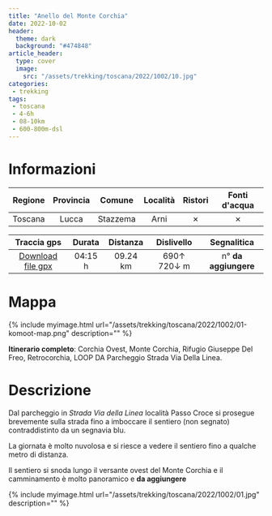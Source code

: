 ```yaml
---
title: "Anello del Monte Corchia"
date: 2022-10-02
header:
  theme: dark
  background: "#474848"
article_header:
  type: cover
  image:
    src: "/assets/trekking/toscana/2022/1002/10.jpg"
categories:
 - trekking
tags:
 - toscana
 - 4-6h
 - 08-10km
 - 600-800m-dsl
---
```


# Informazioni

|       Regione       | Provincia |   Comune     | Località | Ristori | Fonti d'acqua |
|:-------------------:|:---------:|:------------:| :--: |:------:|:--------:|
| Toscana             |   Lucca   | Stazzema     | Arni | ✗ | ✗ |

|     Traccia gps     |  Durata |  Distanza | Dislivello  | Segnalitica |
|:-------------------:| :------:| :--------:|:----------: | :---------: |
| [Download file gpx](/assets/trekking/toscana/2022/1002/traccia-gps.gpx) |  04:15 h |  09.24 km | 690↑ 720↓ m | n° **da aggiungere** |

# Mappa

{% include myimage.html url="/assets/trekking/toscana/2022/1002/01-komoot-map.png" description="" %}

**Itinerario completo**: Corchia Ovest, Monte Corchia, Rifugio Giuseppe Del Freo, Retrocorchia, LOOP DA Parcheggio Strada Via Della Linea.


# Descrizione

Dal parcheggio in _Strada Via della Linea_ località Passo Croce si prosegue brevemente sulla strada fino a imboccare il sentiero (non segnato) contraddistinto da un segnavia blu.

La giornata è molto nuvolosa e si riesce a vedere il sentiero fino a qualche metro di distanza.

Il sentiero si snoda lungo il versante ovest del Monte Corchia e il camminamento è molto panoramico e **da aggiungere**

{% include myimage.html url="/assets/trekking/toscana/2022/1002/01.jpg" description="" %}
